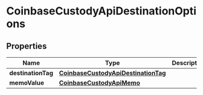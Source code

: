 
# CoinbaseCustodyApiDestinationOptions

## Properties
Name | Type | Description | Notes
------------ | ------------- | ------------- | -------------
**destinationTag** | [**CoinbaseCustodyApiDestinationTag**](CoinbaseCustodyApiDestinationTag.md) |  |  [optional]
**memoValue** | [**CoinbaseCustodyApiMemo**](CoinbaseCustodyApiMemo.md) |  |  [optional]



